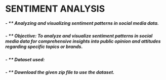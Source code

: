 # SENTIMENT ANALYSIS

##### - ** Analyzing and visualizing sentiment patterns in social media data.
##### - ** Objective: To analyze and visualize sentiment patterns in social media data for comprehensive insights into public opinion and attitudes regarding specific topics or brands.
##### - ** Dataset used: 
##### - ** Download the given zip file to use the dataset.
